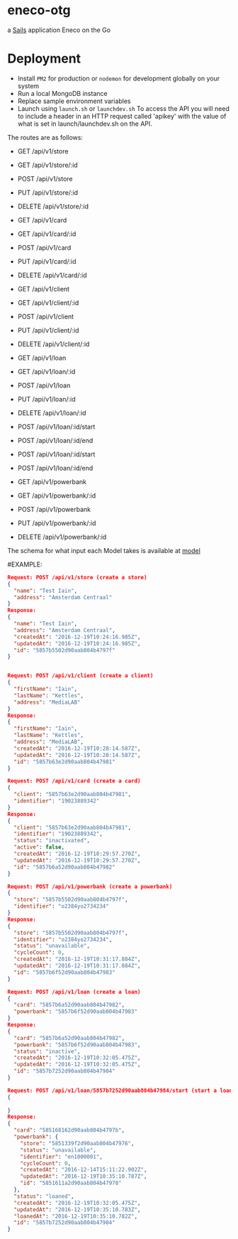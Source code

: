# eneco-otg
a [Sails](http://sailsjs.org) application
Eneco on the Go

# Deployment
* Install `PM2` for production or `nodemon` for development globally on your system
* Run a local MongoDB instance
* Replace sample environment variables
* Launch using `launch.sh` or `launchdev.sh`
To access the API you will need to include a header in an HTTP request called 'apikey' with the value of what is set in launch/launchdev.sh on the API.

The routes are as follows:

* GET /api/v1/store
* GET /api/v1/store/:id
* POST /api/v1/store
* PUT /api/v1/store/:id
* DELETE /api/v1/store/:id
 
* GET /api/v1/card
* GET /api/v1/card/:id
* POST /api/v1/card
* PUT /api/v1/card/:id
* DELETE /api/v1/card/:id
 
* GET /api/v1/client
* GET /api/v1/client/:id
* POST /api/v1/client
* PUT /api/v1/client/:id
* DELETE /api/v1/client/:id
 
* GET /api/v1/loan
* GET /api/v1/loan/:id
* POST /api/v1/loan
* PUT /api/v1/loan/:id
* DELETE /api/v1/loan/:id
* POST /api/v1/loan/:id/start
* POST /api/v1/loan/:id/end
* POST /api/v1/loan/:id/start
* POST /api/v1/loan/:id/end
 
* GET /api/v1/powerbank
* GET /api/v1/powerbank/:id
* POST /api/v1/powerbank
* PUT /api/v1/powerbank/:id
* DELETE /api/v1/powerbank/:id

The schema for what input each Model takes is available at [model](https://github.com/MediaLab-Amsterdam/eneco-otg/tree/master/api/models)

#EXAMPLE:
```json
Request: POST /api/v1/store (create a store)
{
  "name": "Test Iain",
  "address": "Amsterdam Centraal"
}
Response:
{
  "name": "Test Iain",
  "address": "Amsterdam Centraal",
  "createdAt": "2016-12-19T10:24:16.985Z",
  "updatedAt": "2016-12-19T10:24:16.985Z",
  "id": "5857b5502d90aab804b4797f"
}


Request: POST /api/v1/client (create a client)
{
  "firstName": "Iain",
  "lastName": "Kettles",
  "address": "MediaLAB"
}
Response:
{
  "firstName": "Iain",
  "lastName": "Kettles",
  "address": "MediaLAB",
  "createdAt": "2016-12-19T10:28:14.587Z",
  "updatedAt": "2016-12-19T10:28:14.587Z",
  "id": "5857b63e2d90aab804b47981"
}

Request: POST /api/v1/card (create a card)
{
  "client": "5857b63e2d90aab804b47981",
  "identifier": "19023889342"
}
Response:
{
  "client": "5857b63e2d90aab804b47981",
  "identifier": "19023889342",
  "status": "inactivated",
  "active": false,
  "createdAt": "2016-12-19T10:29:57.270Z",
  "updatedAt": "2016-12-19T10:29:57.270Z",
  "id": "5857b6a52d90aab804b47982"
}

Request: POST /api/v1/powerbank (create a powerbank)
{
  "store": "5857b5502d90aab804b4797f",
  "identifier": "o2384yo2734234"
}
Response:
{
  "store": "5857b5502d90aab804b4797f",
  "identifier": "o2384yo2734234",
  "status": "unavailable",
  "cycleCount": 0,
  "createdAt": "2016-12-19T10:31:17.884Z",
  "updatedAt": "2016-12-19T10:31:17.884Z",
  "id": "5857b6f52d90aab804b47983"
}

Request: POST /api/v1/loan (create a loan)
{
  "card": "5857b6a52d90aab804b47982",
  "powerbank": "5857b6f52d90aab804b47983"
}
Response:
{
  "card": "5857b6a52d90aab804b47982",
  "powerbank": "5857b6f52d90aab804b47983",
  "status": "inactive",
  "createdAt": "2016-12-19T10:32:05.475Z",
  "updatedAt": "2016-12-19T10:32:05.475Z",
  "id": "5857b7252d90aab804b47984"
}

Request: POST /api/v1/loan/5857b7252d90aab804b47984/start (start a loan)
{
  
}
Response:
{
  "card": "585168162d90aab804b4797b",
  "powerbank": {
    "store": "5851339f2d90aab804b47976",
    "status": "unavailable",
    "identifier": "en1000001",
    "cycleCount": 0,
    "createdAt": "2016-12-14T15:11:22.902Z",
    "updatedAt": "2016-12-19T10:35:10.787Z",
    "id": "5851611a2d90aab804b47978"
  },
  "status": "loaned",
  "createdAt": "2016-12-19T10:32:05.475Z",
  "updatedAt": "2016-12-19T10:35:10.783Z",
  "loanedAt": "2016-12-19T10:35:10.782Z",
  "id": "5857b7252d90aab804b47984"
}
```
